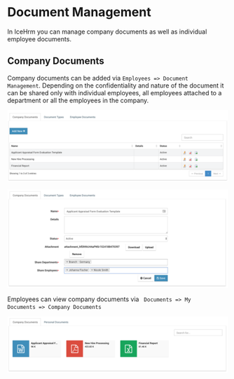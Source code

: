 # Document Management

In IceHrm you can manage company documents as well as individual employee documents.

## Company Documents

Company documents can be added via <code>Employees => Document Management</code>. Depending on the confidentiality and nature of the document it can be shared only with individual employees, all employees attached to a department or all the employees in the company.

![](/assets/list-company-documents.png)

![](/assets/edit-company-documents.png)

Employees can view company documents via <code> Documents => My Documents => Company Documents </code>

![](/assets/view-company-documents.png)


